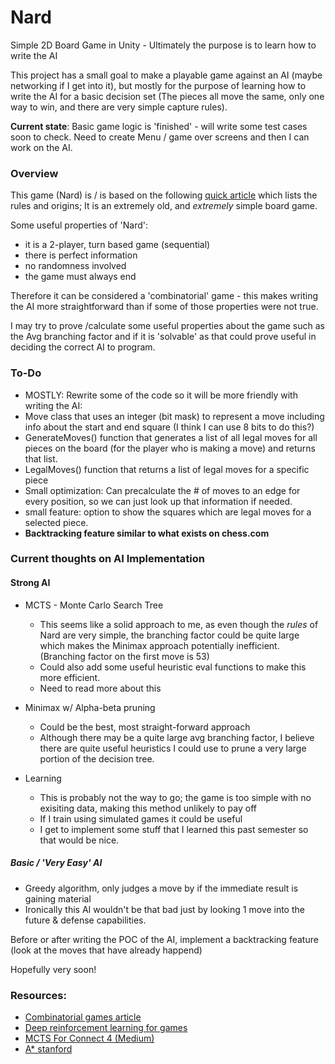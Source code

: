 # Nard
Simple 2D Board Game in Unity - Ultimately the purpose is to learn how to write the AI

This project has a small goal to make a playable game against an AI (maybe networking if I get into it), but mostly for the purpose of learning how to write the AI for a basic decision set (The pieces all move the same, only one way to win, and there are very simple capture rules).

**Current state**: Basic game logic is 'finished' - will write some test cases soon to check. Need to create Menu / game over screens and then I can work on the AI.

### Overview

This game (Nard) is / is based on the following [quick article](http://www.cyningstan.com/game/389/nard) which lists the rules and origins; It is an extremely old, and *extremely* simple board game.

Some useful properties of 'Nard':
- it is a 2-player, turn based game (sequential)
- there is perfect information
- no randomness involved
- the game must always end

Therefore it can be considered a 'combinatorial' game - this makes writing the AI more straightforward than if some of those properties were not true.

I may try to prove /calculate some useful properties about the game such as the Avg branching factor and if it is 'solvable' as that could prove useful in deciding the correct AI to program.


### To-Do

- MOSTLY: Rewrite some of the code so it will be more friendly with writing the AI:
- Move class that uses an integer (bit mask) to represent a move including info about the start and end square (I think I can use 8 bits to do this?)
- GenerateMoves() function that generates a list of all legal moves for all pieces on the board (for the player who is making a move) and returns that list.
- LegalMoves() function that returns a list of legal moves for a specific piece
- Small optimization: Can precalculate the # of moves to an edge for every position, so we can just look up that information if needed.
- small feature: option to show the squares which are legal moves for a selected piece.
- **Backtracking feature similar to what exists on chess.com**

### Current thoughts on AI Implementation

#### Strong AI
- MCTS - Monte Carlo Search Tree
  - This seems like a solid approach to me, as even though the *rules* of Nard are very simple, the branching factor could be quite large which makes the Minimax approach potentially inefficient. (Branching factor on the first move is 53)
  - Could also add some useful heuristic eval functions to make this more efficient.
  - Need to read more about this
 
- Minimax w/ Alpha-beta pruning
  - Could be the best, most straight-forward approach
  - Although there may be a quite large avg branching factor, I believe there are quite useful heuristics I could use to prune a very large portion of the decision tree.  

- Learning
  - This is probably not the way to go; the game is too simple with no exisiting data, making this method unlikely to pay off
  - If I train using simulated games it could be useful
  - I get to implement some stuff that I learned this past semester so that would be nice.

##### Basic / 'Very Easy' AI
- Greedy algorithm, only judges a move by if the immediate result is gaining material
- Ironically this AI wouldn't be that bad just by looking 1 move into the future & defense capabilities.

Before or after writing the POC of the AI, implement a backtracking feature (look at the moves that have already happend)

Hopefully very soon!


### Resources:

- [Combinatorial games article](https://hal.science/hal-01883569/document)
- [Deep reinforcement learning for games](https://towardsdatascience.com/how-to-teach-an-ai-to-play-games-deep-reinforcement-learning-28f9b920440a)
- [MCTS For Connect 4 (Medium)](https://pranav-agarwal-2109.medium.com/game-ai-learning-to-play-connect-4-using-monte-carlo-tree-search-f083d7da451e)
- [A* stanford](https://theory.stanford.edu/~amitp/GameProgramming/AStarComparison.html)
